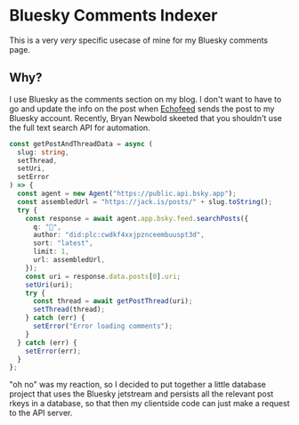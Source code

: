 # Bluesky Comments Indexer

This is a very _very_ specific usecase of mine for my Bluesky comments page.

## Why?

I use Bluesky as the comments section on my blog. I don't want to have to go and
update the info on the post when [Echofeed](https://echofeed.app) sends the post
to my Bluesky account. Recently, Bryan Newbold skeeted that you shouldn't use
the full text search API for automation.

```ts
const getPostAndThreadData = async (
  slug: string,
  setThread,
  setUri,
  setError
) => {
  const agent = new Agent("https://public.api.bsky.app");
  const assembledUrl = "https://jack.is/posts/" + slug.toString();
  try {
    const response = await agent.app.bsky.feed.searchPosts({
      q: "📝",
      author: "did:plc:cwdkf4xxjpznceembuuspt3d",
      sort: "latest",
      limit: 1,
      url: assembledUrl,
    });
    const uri = response.data.posts[0].uri;
    setUri(uri);
    try {
      const thread = await getPostThread(uri);
      setThread(thread);
    } catch (err) {
      setError("Error loading comments");
    }
  } catch (err) {
    setError(err);
  }
};
```

"oh no" was my reaction, so I decided to put together a little database project
that uses the Bluesky jetstream and persists all the relevant post rkeys in a
database, so that then my clientside code can just make a request to the API
server.
